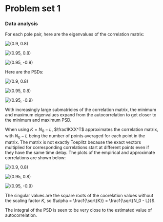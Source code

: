 # Problem set 1

### Data analysis

For each pole pair, here are the eigenvalues of the correlation matrix:

![(0.9, 0.8)](./poles_0.9_0.8/eigvals.png "(0.9, 0.8)")

![(0.95, 0.8)](./poles_0.95_0.8/eigvals.png "(0.95, 0.8)")

![(0.95, -0.9)](./poles_0.95_-0.9/eigvals.png "(0.95, -0.9)")

Here are the PSDs:

![(0.9, 0.8)](./poles_0.9_0.8/psd.png "(0.9, 0.8)")

![(0.95, 0.8)](./poles_0.95_0.8/psd.png "(0.95, 0.8)")

![(0.95, -0.9)](./poles_0.95_-0.9/psd.png "(0.95, -0.9)")

With increasingly large submatricies of the correlation matrix, the minimum and maximum eigenvalues expand from the autocorrelation to get closer to the minimum and maximum PSD.

When using $K = N_0 - L$, $\frac1KXX^T$ approximates the correlation matrix, with $N_0 - L$ being the number of points averaged for each point in the matrix. The matrix is not exactly Toeplitz because the exact vectors multiplied for corresponding correlations start at different points even if they have the same time delay. The plots of the empirical and approximate correlations are shown below:

![(0.9, 0.8)](./poles_0.9_0.8/correlation.png "(0.9, 0.8)")

![(0.95, 0.8)](./poles_0.95_0.8/correlation.png "(0.95, 0.8)")

![(0.95, -0.9)](./poles_0.95_-0.9/correlation.png "(0.95, -0.9)")

The singular values are the square roots of the coorelation values without the scaling factor $K$, so $\alpha = \frac1{\sqrt{K}} = \frac1{\sqrt{N_0 - L}}$.

The integral of the PSD is seen to be very close to the estimated value of autocorrelation.
